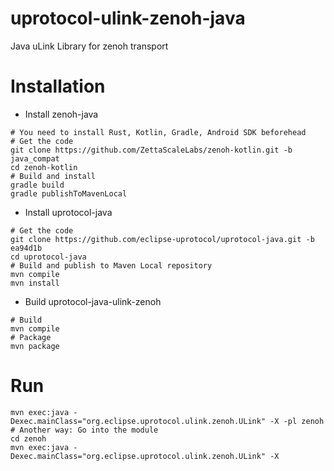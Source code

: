 # uprotocol-ulink-zenoh-java

Java uLink Library for zenoh transport

# Installation

* Install zenoh-java

```shell
# You need to install Rust, Kotlin, Gradle, Android SDK beforehead
# Get the code
git clone https://github.com/ZettaScaleLabs/zenoh-kotlin.git -b java_compat
cd zenoh-kotlin
# Build and install
gradle build
gradle publishToMavenLocal
```

* Install uprotocol-java

```shell
# Get the code
git clone https://github.com/eclipse-uprotocol/uprotocol-java.git -b ea94d1b
cd uprotocol-java
# Build and publish to Maven Local repository
mvn compile
mvn install
```

* Build uprotocol-java-ulink-zenoh

```shell
# Build
mvn compile
# Package
mvn package
```

# Run

```shell
mvn exec:java -Dexec.mainClass="org.eclipse.uprotocol.ulink.zenoh.ULink" -X -pl zenoh
# Another way: Go into the module
cd zenoh
mvn exec:java -Dexec.mainClass="org.eclipse.uprotocol.ulink.zenoh.ULink" -X
```

